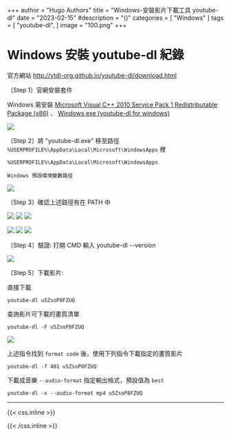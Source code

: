 +++
author = "Hugo Authors"
title = "Windows-安裝影片下載工具 youtube-dl"
date = "2023-02-15"
#description = "()"
categories = [
    "Windows"
]
tags = [
    "youtube-dl",
]
image = "100.png"
+++

# Windows 安裝 youtube-dl 紀錄

官方網站 http://ytdl-org.github.io/youtube-dl/download.html

〔Step 1〕官網安裝套件

Windows 需安裝 
[Microsoft Visual C++ 2010 Service Pack 1 Redistributable Package (x86)](https://download.microsoft.com/download/1/6/5/165255E7-1014-4D0A-B094-B6A430A6BFFC/vcredist_x86.exe)
 、 [Windows exe (youtube-dl for windows)](https://yt-dl.org/downloads/2021.12.17/youtube-dl.exe)

![](201.png)

〔Step 2〕將 "youtube-dl.exe" 移至路徑 `%USERPROFILE%\AppData\Local\Microsoft\WindowsApps` 裡

    %USERPROFILE%\AppData\Local\Microsoft\WindowsApps   
    
    Windows 預設環境變數路徑
    
![](203.png)

〔Step 3〕確認上述路徑有在 PATH 中

![](204.png)
![](205.png)
![](206.png)

![](207.png)
![](208.png)
![](209.png)

〔Step 4〕驗證: 打開 CMD 輸入 youtube-dl --version

![](210.png)

〔Step 5〕下載影片:

直接下載

    youtube-dl u5ZsoP8FZUQ
    
查詢影片可下載的畫質清單

    youtube-dl -F u5ZsoP8FZUQ
    
![](211.png)

上述指令找到 `format code` 後，使用下列指令下載指定的畫質影片

    youtube-dl -f 401 u5ZsoP8FZUQ
    
下載成音樂 `--audio-format` 指定輸出格式，預設值為 `best`

    youtube-dl -x --audio-format mp4 u5ZsoP8FZUQ

***

{{< css.inline >}}
<style>
.emojify {
	font-family: Apple Color Emoji, Segoe UI Emoji, NotoColorEmoji, Segoe UI Symbol, Android Emoji, EmojiSymbols;
	font-size: 2rem;
	vertical-align: left;
}
@media screen and (max-width:650px) {
  .nowrap {
    display: block;
    margin: 25px 0;
  }
}
</style>
{{< /css.inline >}}
